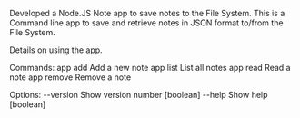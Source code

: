 Developed a Node.JS Note app to save notes to the File System. This is a Command line app to save and retrieve notes in JSON format to/from the File System.

Details on using the app.

Commands:
  app add     Add a new note
  app list    List all notes
  app read    Read a note
  app remove  Remove a note

Options:
  --version  Show version number                                       [boolean]
  --help     Show help                                                 [boolean]
